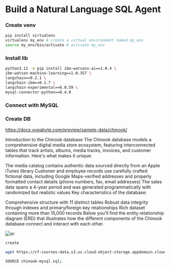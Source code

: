 # Build a Natural Language SQL Agent

### Create venv
```bash
pip install virtualenv 
virtualenv my_env # create a virtual environment named my_env
source my_env/bin/activate # activate my_env
```

### Install lib

```bash
python3.11 -m pip install ibm-watsonx-ai==1.0.4 \
ibm-watson-machine-learning==1.0.357 \
langchain==0.2.1 \
langchain-ibm==0.1.7 \
langchain-experimental==0.0.59 \
mysql-connector-python==8.4.0
````

### Connect with MySQL


### Create DB
https://docs.yugabyte.com/preview/sample-data/chinook/

Introduction to the Chinook database
The Chinook database models a comprehensive digital media store ecosystem, featuring interconnected tables that track artists, albums, media tracks, invoices, and customer information. Here's what makes it unique:

The media catalog contains authentic data sourced directly from an Apple iTunes library
Customer and employee records use carefully crafted fictional data, including Google Maps-verified addresses and properly formatted contact details (phone numbers, fax, email addresses)
The sales data spans a 4-year period and was generated programmatically with randomized but realistic values
Key characteristics of the database:

Comprehensive structure with 11 distinct tables
Robust data integrity through indexes and primary/foreign key relationships
Rich dataset containing more than 15,000 records
Below you'll find the entity relationship diagram (ERD) that illustrates how the different components of the Chinook database connect and interact with each other.

![er](er_dia.png)


```bash
create
```

```bash
wget https://cf-courses-data.s3.us.cloud-object-storage.appdomain.cloud/Mauh_UvY4eK2SkcHj_b8Tw/chinook-mysql.sql
```

```bash
SOURCE chinook-mysql.sql;
```


